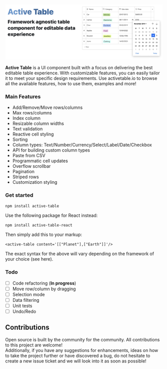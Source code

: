 <br />

![alt text](./readme/Screenshot26.png)

<b>Active Table</b> is a UI component built with a focus on delivering the best editable table experience. With customizable features, you can easily tailor it to meet your specific design requirements. Use activetable.io to browse all the available features, how to use them, examples and more!

### Main Features

- Add/Remove/Move rows/columns
- Max rows/columns
- Index column
- Resizable column widths
- Text validation
- Reactive cell styling
- Sorting
- Column types: Text/Number/Currency/Select/Label/Date/Checkbox
- API for building custom column types
- Paste from CSV
- Programmatic cell updates
- Overflow scrollbar
- Pagination
- Striped rows
- Customization styling

### Get started

```
npm install active-table
```

Use the following package for React instead:

```
npm install active-table-react
```

Then simply add this to your markup:

```
<active-table content='[["Planet"],["Earth"]]'/>
```

The exact syntax for the above will vary depending on the framework of your choice (see here).

### Todo

- [ ] Code refactoring (<b>In progress</b>)
- [ ] Move row/column by dragging
- [ ] Selection mode
- [ ] Data filtering
- [ ] Unit tests
- [ ] Undo/Redo

## Contributions

Open source is built by the community for the community. All contributions to this project are welcome!
<br> Additionally, if you have any suggestions for enhancements, ideas on how to take the project further or have discovered a bug, do not hesitate to create a new issue ticket and we will look into it as soon as possible!
